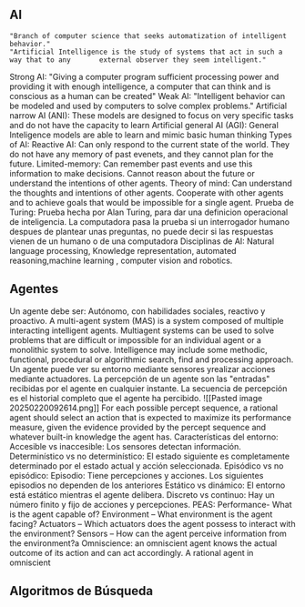## AI
	"Branch of computer science that seeks automatization of intelligent behavior."
	"Artificial Intelligence is the study of systems that act in such a way that to any       external observer they seem intelligent."
Strong AI:
	"Giving a computer program sufficient processing power and providing it with enough intelligence, a computer that can think and is conscious as a human can be created"
Weak AI:
	"Intelligent behavior can be modeled and used by computers to solve complex problems."
Artificial narrow AI (ANI):
	These models are designed to focus on very specific tasks and do not have the capacity to learn
Artificial general AI (AGI):
	General Inteligence models are able to learn and mimic basic human thinking
Types of AI:
	Reactive AI: Can only respond to the current state of the world. They do not have any memory of past evenets, and they cannot plan for the future.
	Limited-memory: Can remember past events and use this  information to make decisions. Cannot reason about the future or understand the intentions of other agents.
	Theory of mind: Can understand the thoughts and intentions  of other agents. Cooperate with other agents and to achieve goals that would be impossible for a single agent.
Prueba de Turing:
	Prueba hecha por Alan Turing, para dar una definicion operacional de inteligencia. La computadora pasa la prueba si un interrogador humano despues de plantear unas preguntas, no puede decir  si las respuestas vienen de un humano o de una computadora
Disciplinas de AI:
	Natural language processing, Knowledge representation, automated reasoning,machine learning , computer vision and robotics.

## Agentes
Un agente debe ser: Autónomo, con habilidades sociales, reactivo y proactivo.
A multi-agent system (MAS) is a system composed of multiple interacting intelligent agents. Multiagent systems can be used to solve problems that are difficult or impossible for an individual agent or a monolithic system to solve. Intelligence may include some methodic, functional, procedural or algorithmic search, find and processing approach.
Un agente puede ver su entorno mediante sensores yrealizar acciones mediante actuadores.
La percepción de un agente son las "entradas" recibidas por el agente en cualquier instante. La secuencia de percepción es el historial completo que el agente ha percibido.
![[Pasted image 20250220092614.png]]
For each possible percept sequence, a rational agent should select an action that is expected to maximize its performance measure, given the evidence provided by the percept sequence and whatever built-in knowledge the agent has.
Características del entorno:
	Accesible vs inaccesible:
			Los sensores detectan información.
	Determinístico vs no determinístico:
			El estado siguiente es completamente determinado por el estado actual y acción seleccionada.
	Episódico vs no episódico:
			Episodio: Tiene percepciones y acciones.
			Los siguientes episodios  no dependen de los anteriores
	Estático vs dinámico:
		El entorno está  estático mientras el agente delibera.
	Discreto vs continuo:
		Hay un número finito y fijo de acciones y percepciones.
PEAS:
	Performance- What is the agent capable of?
	Environment – What environment is the agent facing?
	Actuators – Which actuators does the agent possess to interact with the environment?
	Sensors – How can the agent perceive information from the environment?a
Omniscience: an omniscient agent knows the actual outcome of its action and can act accordingly. A rational agent in omniscient


## Algoritmos de Búsqueda
